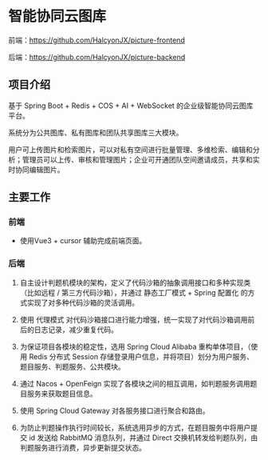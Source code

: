 # 智能协同云图库
前端：https://github.com/HalcyonJX/picture-frontend

后端：https://github.com/HalcyonJX/picture-backend

## 项目介绍
基于 Spring Boot + Redis + COS + AI + WebSocket 的企业级智能协同云图库平台。

系统分为公共图库、私有图库和团队共享图库三大模块。

用户可上传图片和检索图片，可以对私有空间进行批量管理、多维检索、编辑和分析；管理员可以上传、审核和管理图片；企业可开通团队空间邀请成员，共享和实时协同编辑图片。

## 主要工作

### 前端
+ 使用Vue3 + cursor 辅助完成前端页面。

### 后端
1. 自主设计判题机模块的架构，定义了代码沙箱的抽象调用接口和多种实现类（比如远程 / 第三方代码沙箱），并通过 静态工厂模式 + Spring 配置化 的方式实现了对多种代码沙箱的灵活调用。

2. 使用 代理模式 对代码沙箱接口进行能力增强，统一实现了对代码沙箱调用前后的日志记录，减少重复代码。

3. 为保证项目各模块的稳定性，选用 Spring Cloud Alibaba 重构单体项目，（使用 Redis 分布式 Session 存储登录用户信息，并将项目）划分为用户服务、题目服务、判题服务、公共模块。

4. 通过 Nacos + OpenFeign 实现了各模块之间的相互调用，如判题服务调用题目服务来获取题目信息。

5. 使用 Spring Cloud Gateway 对各服务接口进行聚合和路由。

6. 为防止判题操作执行时间较长，系统选用异步的方式，在题目服务中将用户提交 id 发送给 RabbitMQ 消息队列，并通过 Direct 交换机转发给判题队列，由判题服务进行消费，异步更新提交状态。